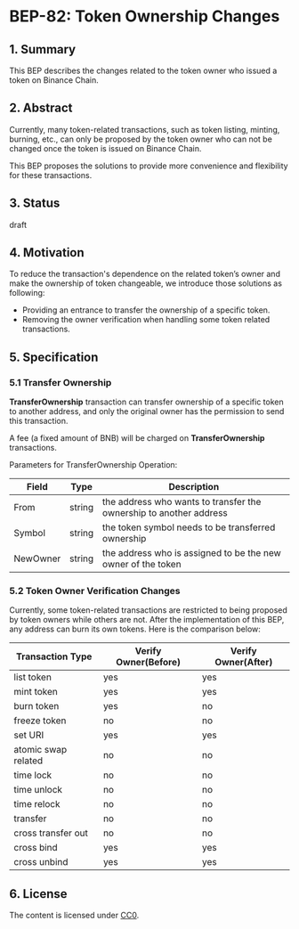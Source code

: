 # BEP-82: Token Ownership Changes

## 1. Summary
This BEP describes the changes related to the token owner who issued a token on Binance Chain.

## 2. Abstract
Currently, many token-related transactions, such as token listing, minting, burning, etc., can only be proposed by the token owner who can not be changed once the token is issued on Binance Chain.

This BEP proposes the solutions to provide more convenience and flexibility for these transactions.

## 3. Status
draft

## 4. Motivation
To reduce the transaction's dependence on the related token’s owner and make the ownership of token changeable, we introduce those solutions as following:
- Providing an entrance to transfer the ownership of a specific token.
- Removing the owner verification when handling some token related transactions.

## 5. Specification
### 5.1 Transfer Ownership
**TransferOwnership** transaction can transfer ownership of a specific token to another address, and only the original owner has the permission to send this transaction.

A fee (a fixed amount of BNB) will be charged on **TransferOwnership** transactions.

Parameters for TransferOwnership Operation:

|     **Field**       | **Type**    |    **Description**        |
| ------------------- | ----------- | ------------------------  |
| From                | string      | the address who wants to transfer the ownership to another address |
| Symbol              | string      | the token symbol needs to be transferred ownership |
| NewOwner            | string      | the address who is assigned to be the new owner of the token |

### 5.2 Token Owner Verification Changes
Currently, some token-related transactions are restricted to being proposed by token owners while others are not.  After the implementation of this BEP, any address can burn its own tokens. Here is the comparison below:

|    **Transaction Type**   |  **Verify Owner(Before)** |  **Verify Owner(After)**  |
| ------------------------- | ------------------------- |---------------------------|
| list token                | yes                       | yes                       |
| mint token                | yes                       | yes                       |
| burn token                | yes                       | no                        |
| freeze token              | no                        | no                        |
| set URI                   | yes                       | yes                       |
| atomic swap related       | no                        | no                        |
| time lock                 | no                        | no                        |
| time unlock               | no                        | no                        |
| time relock               | no                        | no                        |
| transfer                  | no                        | no                        |
| cross transfer out        | no                        | no                        |
| cross bind                | yes                       | yes                       |
| cross unbind              | yes                       | yes                       |


## 6. License
The content is licensed under [CC0](https://creativecommons.org/publicdomain/zero/1.0/).


